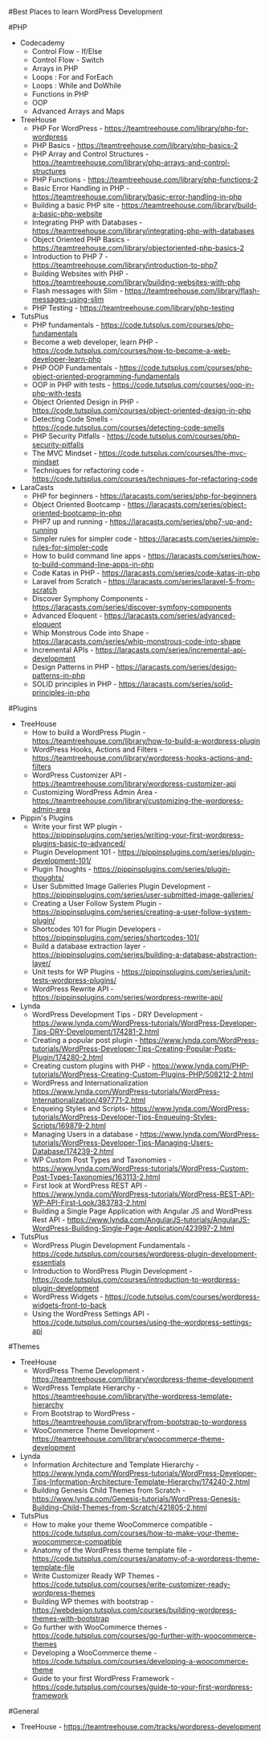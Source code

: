 #Best Places to learn WordPress Development

#PHP
- Codecademy
	- Control Flow - If/Else
	- Control Flow - Switch
	- Arrays in PHP
	- Loops : For and ForEach
	- Loops : While and DoWhile
	- Functions in PHP
	- OOP
	- Advanced Arrays and Maps
- TreeHouse
	- PHP For WordPress - https://teamtreehouse.com/library/php-for-wordpress
	- PHP Basics - https://teamtreehouse.com/library/php-basics-2
	- PHP Array and Control Structures - https://teamtreehouse.com/library/php-arrays-and-control-structures
	- PHP Functions - https://teamtreehouse.com/library/php-functions-2
	- Basic Error Handling in PHP - https://teamtreehouse.com/library/basic-error-handling-in-php
	- Building a basic PHP site - https://teamtreehouse.com/library/build-a-basic-php-website
	- Integrating PHP with Databases - https://teamtreehouse.com/library/integrating-php-with-databases
	- Object Oriented PHP Basics - https://teamtreehouse.com/library/objectoriented-php-basics-2
	- Introduction to PHP 7 - https://teamtreehouse.com/library/introduction-to-php7
	- Building Websites with PHP - https://teamtreehouse.com/library/building-websites-with-php
	- Flash messages with Slim - https://teamtreehouse.com/library/flash-messages-using-slim
	- PHP Testing - https://teamtreehouse.com/library/php-testing
- TutsPlus
	- PHP fundamentals - https://code.tutsplus.com/courses/php-fundamentals
	- Become a web developer, learn PHP - https://code.tutsplus.com/courses/how-to-become-a-web-developer-learn-php
	- PHP OOP Fundamentals - https://code.tutsplus.com/courses/php-object-oriented-programming-fundamentals
	- OOP in PHP with tests - https://code.tutsplus.com/courses/oop-in-php-with-tests
	- Object Oriented Design in PHP - https://code.tutsplus.com/courses/object-oriented-design-in-php
	- Detecting Code Smells - https://code.tutsplus.com/courses/detecting-code-smells
	- PHP Security Pitfalls - https://code.tutsplus.com/courses/php-security-pitfalls
	- The MVC Mindset - https://code.tutsplus.com/courses/the-mvc-mindset
	- Techniques for refactoring code - https://code.tutsplus.com/courses/techniques-for-refactoring-code
- LaraCasts
	- PHP for beginners - https://laracasts.com/series/php-for-beginners
	- Object Oriented Bootcamp - https://laracasts.com/series/object-oriented-bootcamp-in-php
	- PHP7 up and running - https://laracasts.com/series/php7-up-and-running
	- Simpler rules for simpler code - https://laracasts.com/series/simple-rules-for-simpler-code
	- How to build command line apps - https://laracasts.com/series/how-to-build-command-line-apps-in-php
	- Code Katas in PHP - https://laracasts.com/series/code-katas-in-php
	- Laravel from Scratch - https://laracasts.com/series/laravel-5-from-scratch
	- Discover Symphony Components - https://laracasts.com/series/discover-symfony-components
	- Advanced Eloquent - https://laracasts.com/series/advanced-eloquent
	- Whip Monstrous Code into Shape - https://laracasts.com/series/whip-monstrous-code-into-shape
	- Incremental APIs - https://laracasts.com/series/incremental-api-development
	- Design Patterns in PHP - https://laracasts.com/series/design-patterns-in-php
	- SOLID principles in PHP - https://laracasts.com/series/solid-principles-in-php

#Plugins
- TreeHouse 
	- How to build a WordPress Plugin - https://teamtreehouse.com/library/how-to-build-a-wordpress-plugin
	- WordPress Hooks, Actions and Filters - https://teamtreehouse.com/library/wordpress-hooks-actions-and-filters
	- WordPress Customizer API - https://teamtreehouse.com/library/wordpress-customizer-api
	- Customizing WordPress Admin Area - https://teamtreehouse.com/library/customizing-the-wordpress-admin-area
- Pippin's Plugins
	- Write your first WP plugin - https://pippinsplugins.com/series/writing-your-first-wordpress-plugins-basic-to-advanced/
	- Plugin Development 101 - https://pippinsplugins.com/series/plugin-development-101/
	- Plugin Thoughts - https://pippinsplugins.com/series/plugin-thoughts/
	- User Submitted Image Galleries Plugin Development - https://pippinsplugins.com/series/user-submitted-image-galleries/
	- Creating a User Follow System Plugin - https://pippinsplugins.com/series/creating-a-user-follow-system-plugin/
	- Shortcodes 101 for Plugin Developers - https://pippinsplugins.com/series/shortcodes-101/
	- Build a database extraction layer - https://pippinsplugins.com/series/building-a-database-abstraction-layer/
	- Unit tests for WP Plugins - https://pippinsplugins.com/series/unit-tests-wordpress-plugins/
	- WordPress Rewrite API - https://pippinsplugins.com/series/wordpress-rewrite-api/
- Lynda
	- WordPress Development Tips - DRY Development - https://www.lynda.com/WordPress-tutorials/WordPress-Developer-Tips-DRY-Development/174281-2.html
	- Creating a popular post plugin - https://www.lynda.com/WordPress-tutorials/WordPress-Developer-Tips-Creating-Popular-Posts-Plugin/174280-2.html
	- Creating custom plugins with PHP - https://www.lynda.com/PHP-tutorials/WordPress-Creating-Custom-Plugins-PHP/508212-2.html
	- WordPress and Internationalization https://www.lynda.com/WordPress-tutorials/WordPress-Internationalization/497771-2.html
	- Enqueing Styles and Scripts- https://www.lynda.com/WordPress-tutorials/WordPress-Developer-Tips-Enqueuing-Styles-Scripts/169879-2.html
	- Managing Users in a database - https://www.lynda.com/WordPress-tutorials/WordPress-Developer-Tips-Managing-Users-Database/174239-2.html
	- WP Custom Post Types and Taxonomies - https://www.lynda.com/WordPress-tutorials/WordPress-Custom-Post-Types-Taxonomies/163113-2.html
	- First look at WordPress REST API - https://www.lynda.com/WordPress-tutorials/WordPress-REST-API-WP-API-First-Look/383783-2.html
	- Building a Single Page Application with Angular JS and WordPress Rest API - https://www.lynda.com/AngularJS-tutorials/AngularJS-WordPress-Building-Single-Page-Application/423997-2.html
- TutsPlus
	- WordPress Plugin Development Fundamentals - https://code.tutsplus.com/courses/wordpress-plugin-development-essentials
	- Introduction to WordPress Plugin Development - https://code.tutsplus.com/courses/introduction-to-wordpress-plugin-development
	- WordPress Widgets - https://code.tutsplus.com/courses/wordpress-widgets-front-to-back
	- Using the WordPress Settings API - https://code.tutsplus.com/courses/using-the-wordpress-settings-api

#Themes
- TreeHouse
	- WordPress Theme Development - https://teamtreehouse.com/library/wordpress-theme-development
	- WordPress Template Hierarchy - https://teamtreehouse.com/library/the-wordpress-template-hierarchy
	- From Bootstrap to WordPress - https://teamtreehouse.com/library/from-bootstrap-to-wordpress
	- WooCommerce Theme Development - https://teamtreehouse.com/library/woocommerce-theme-development
- Lynda
	- Information Architecture and Template Hierarchy - https://www.lynda.com/WordPress-tutorials/WordPress-Developer-Tips-Information-Architecture-Template-Hierarchy/174240-2.html
	- Building Genesis Child Themes from Scratch - https://www.lynda.com/Genesis-tutorials/WordPress-Genesis-Building-Child-Themes-from-Scratch/421805-2.html
- TutsPlus
	- How to make your theme WooCommerce compatible - https://code.tutsplus.com/courses/how-to-make-your-theme-woocommerce-compatible
	- Anatomy of the WordPress theme template file - https://code.tutsplus.com/courses/anatomy-of-a-wordpress-theme-template-file
	- Write Customizer Ready WP Themes - https://code.tutsplus.com/courses/write-customizer-ready-wordpress-themes
	- Building WP themes with bootstrap - https://webdesign.tutsplus.com/courses/building-wordpress-themes-with-bootstrap
	- Go further with WooCommerce themes - https://code.tutsplus.com/courses/go-further-with-woocommerce-themes
	- Developing a WooCommerce theme - https://code.tutsplus.com/courses/developing-a-woocommerce-theme
	- Guide to your first WordPress Framework - https://code.tutsplus.com/courses/guide-to-your-first-wordpress-framework


#General
- TreeHouse - https://teamtreehouse.com/tracks/wordpress-development